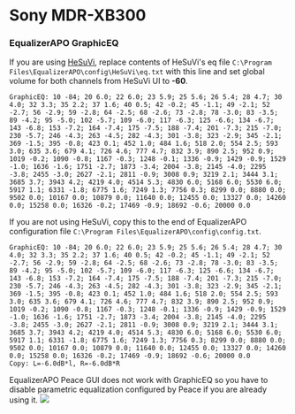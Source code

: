 # Sony MDR-XB300
### EqualizerAPO GraphicEQ
If you are using [HeSuVi](https://sourceforge.net/projects/hesuvi/), replace contents of HeSuVi's eq file `C:\Program Files\EqualizerAPO\config\HeSuVi\eq.txt` with this line and set global volume for both channels from HeSuVi UI to **-60**.
```
GraphicEQ: 10 -84; 20 6.0; 22 6.0; 23 5.9; 25 5.6; 26 5.4; 28 4.7; 30 4.0; 32 3.3; 35 2.2; 37 1.6; 40 0.5; 42 -0.2; 45 -1.1; 49 -2.1; 52 -2.7; 56 -2.9; 59 -2.8; 64 -2.5; 68 -2.6; 73 -2.8; 78 -3.0; 83 -3.5; 89 -4.2; 95 -5.0; 102 -5.7; 109 -6.0; 117 -6.3; 125 -6.6; 134 -6.7; 143 -6.8; 153 -7.2; 164 -7.4; 175 -7.5; 188 -7.4; 201 -7.3; 215 -7.0; 230 -5.7; 246 -4.3; 263 -4.5; 282 -4.3; 301 -3.8; 323 -2.9; 345 -2.1; 369 -1.5; 395 -0.8; 423 0.1; 452 1.0; 484 1.6; 518 2.0; 554 2.5; 593 3.0; 635 3.6; 679 4.1; 726 4.6; 777 4.7; 832 3.9; 890 2.5; 952 0.9; 1019 -0.2; 1090 -0.8; 1167 -0.3; 1248 -0.1; 1336 -0.9; 1429 -0.9; 1529 -1.0; 1636 -1.6; 1751 -2.7; 1873 -3.4; 2004 -3.8; 2145 -4.0; 2295 -3.8; 2455 -3.0; 2627 -2.1; 2811 -0.9; 3008 0.9; 3219 2.1; 3444 3.1; 3685 3.7; 3943 4.2; 4219 4.0; 4514 5.3; 4830 6.0; 5168 6.0; 5530 6.0; 5917 1.1; 6331 -1.8; 6775 1.6; 7249 1.3; 7756 0.3; 8299 0.0; 8880 0.0; 9502 0.0; 10167 0.0; 10879 0.0; 11640 0.0; 12455 0.0; 13327 0.0; 14260 0.0; 15258 0.0; 16326 -0.2; 17469 -0.9; 18692 -0.6; 20000 0.0
```
If you are not using HeSuVi, copy this to the end of EqualizerAPO configuration file `C:\Program Files\EqualizerAPO\config\config.txt`.
```
GraphicEQ: 10 -84; 20 6.0; 22 6.0; 23 5.9; 25 5.6; 26 5.4; 28 4.7; 30 4.0; 32 3.3; 35 2.2; 37 1.6; 40 0.5; 42 -0.2; 45 -1.1; 49 -2.1; 52 -2.7; 56 -2.9; 59 -2.8; 64 -2.5; 68 -2.6; 73 -2.8; 78 -3.0; 83 -3.5; 89 -4.2; 95 -5.0; 102 -5.7; 109 -6.0; 117 -6.3; 125 -6.6; 134 -6.7; 143 -6.8; 153 -7.2; 164 -7.4; 175 -7.5; 188 -7.4; 201 -7.3; 215 -7.0; 230 -5.7; 246 -4.3; 263 -4.5; 282 -4.3; 301 -3.8; 323 -2.9; 345 -2.1; 369 -1.5; 395 -0.8; 423 0.1; 452 1.0; 484 1.6; 518 2.0; 554 2.5; 593 3.0; 635 3.6; 679 4.1; 726 4.6; 777 4.7; 832 3.9; 890 2.5; 952 0.9; 1019 -0.2; 1090 -0.8; 1167 -0.3; 1248 -0.1; 1336 -0.9; 1429 -0.9; 1529 -1.0; 1636 -1.6; 1751 -2.7; 1873 -3.4; 2004 -3.8; 2145 -4.0; 2295 -3.8; 2455 -3.0; 2627 -2.1; 2811 -0.9; 3008 0.9; 3219 2.1; 3444 3.1; 3685 3.7; 3943 4.2; 4219 4.0; 4514 5.3; 4830 6.0; 5168 6.0; 5530 6.0; 5917 1.1; 6331 -1.8; 6775 1.6; 7249 1.3; 7756 0.3; 8299 0.0; 8880 0.0; 9502 0.0; 10167 0.0; 10879 0.0; 11640 0.0; 12455 0.0; 13327 0.0; 14260 0.0; 15258 0.0; 16326 -0.2; 17469 -0.9; 18692 -0.6; 20000 0.0
Copy: L=-6.0dB*l, R=-6.0dB*R
```
EqualizerAPO Peace GUI does not work with GraphicEQ so you have to disable parametric equalization configured by Peace if you are already using it.
![](https://raw.githubusercontent.com/jaakkopasanen/AutoEq/master/results/Sonoma%20Model%20One/headphoncecom/onear/Sony%20MDR-XB300/Sony%20MDR-XB300.png)
